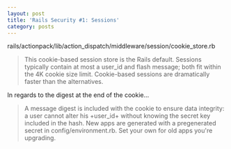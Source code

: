 ```yaml
---
layout: post
title: 'Rails Security #1: Sessions'
category: posts
---
```


rails/actionpack/lib/action_dispatch/middleware/session/cookie_store.rb

 > This cookie-based session store is the Rails default. Sessions typically
 > contain at most a user_id and flash message; both fit within the 4K cookie
 > size limit. Cookie-based sessions are dramatically faster than the
 > alternatives.

In regards to the digest at the end of the cookie...

 > A message digest is included with the cookie to ensure data integrity:
 > a user cannot alter his +user_id+ without knowing the secret key
 > included in the hash. New apps are generated with a pregenerated secret
 > in config/environment.rb. Set your own for old apps you're upgrading.


